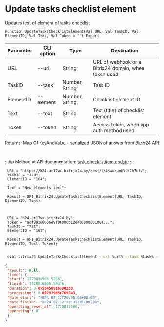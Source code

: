 ﻿---
sidebar_position: 2
---

# Update tasks checklist element
 Updates text of element of tasks checklist



`Function UpdateTasksChecklistElement(Val URL, Val TaskID, Val ElementID, Val Text, Val Token = "") Export`

 | Parameter | CLI option | Type | Destination |
 |-|-|-|-|
 | URL | --url | String | URL of webhook or a Bitrix24 domain, when token used |
 | TaskID | --task | Number, String | Task ID |
 | ElementID | --element | Number, String | Checklist element ID |
 | Text | --text | String | Text (title) of checklist element |
 | Token | --token | String | Access token, when app auth method used |

 
 Returns: Map Of KeyAndValue - serialized JSON of answer from Bitrix24 API

<br/>

:::tip
Method at API documentation: [task.checklistitem.update](https://dev.1c-bitrix.ru/rest_help/tasks/task/checklistitem/update.php)
:::
<br/>


```bsl title="Code example"
 URL = "https://b24-ar17wx.bitrix24.by/rest/1/4swokunb3tk7h7dt/";
 TaskID = "720";
 ElementID = "164";
 
 Text = "New elements text";
 
 Result = OPI_Bitrix24.UpdateTasksChecklistElement(URL, TaskID, ElementID, Text);
 
 
 
 URL = "b24-ar17wx.bitrix24.by";
 Token = "adf89366006e9f06006b12e400000001000...";
 TaskID = "722";
 ElementID = "168";
 
 Result = OPI_Bitrix24.UpdateTasksChecklistElement(URL, TaskID, ElementID, Text, Token);
```
	


```sh title="CLI command example"
 
 oint bitrix24 UpdateTasksChecklistElement --url %url% --task %task% --element %element% --text %text% --token %token%

```

```json title="Result"
{
 "result": null,
 "time": {
 "start": 1720816506.52861,
 "finish": 1720816506.58416,
 "duration": 0.0555450916290283,
 "processing": 0.027979850769043,
 "date_start": "2024-07-12T20:35:06+00:00",
 "date_finish": "2024-07-12T20:35:06+00:00",
 "operating_reset_at": 1720817106,
 "operating": 0
 }
}
```
